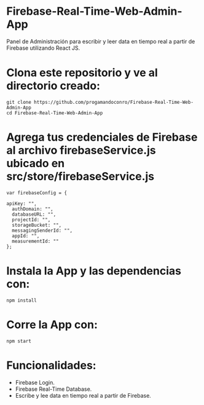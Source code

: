 # Firebase-Real-Time-Web-Admin-App
 Panel de Administración para escribir y leer data en tiempo real a partir de Firebase utilizando React JS. 

# Clona este repositorio y ve al directorio creado: 

    git clone https://github.com/progamandoconro/Firebase-Real-Time-Web-Admin-App
    cd Firebase-Real-Time-Web-Admin-App
    
# Agrega tus credenciales de Firebase al archivo firebaseService.js ubicado en src/store/firebaseService.js   
    
    var firebaseConfig = {

    apiKey: "",
      authDomain: "",
      databaseURL: "",
      projectId: "",
      storageBucket: "",
      messagingSenderId: "",
      appId: "",
      measurementId: ""
    };

# Instala la App y las dependencias con: 
   
    npm install 
    
# Corre la App con:

    npm start

# Funcionalidades:

* Firebase Login.
* Firebase Real-Time Database.
* Escribe y lee data en tiempo real a partir de Firebase. 

    
